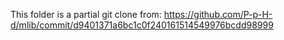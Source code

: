 This folder is a partial git clone from:
https://github.com/P-p-H-d/mlib/commit/d9401371a6bc1c0f240161514549976bcdd98999

